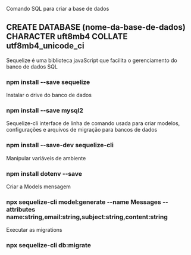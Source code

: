 Comando SQL para criar a base de dados
## CREATE DATABASE (nome-da-base-de-dados) CHARACTER uft8mb4 COLLATE utf8mb4_unicode_ci

Sequelize é uma biblioteca javaScript que facilita o gerenciamento do banco de dados SQL
### npm install --save sequelize

Instalar o drive do banco de dados
### npm install --save mysql2

Sequelize-cli interface de linha de comando usada para criar modelos, configurações e arquivos de migração para bancos de dados
### npm install --save-dev sequelize-cli

Manipular variáveis de ambiente
### npm install dotenv --save

Criar a Models mensagem
### npx sequelize-cli model:generate --name Messages --attributes name:string,email:string,subject:string,content:string



Executar as migrations 
### npx sequelize-cli db:migrate